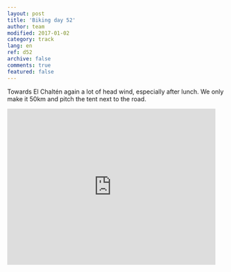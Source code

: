 ```yaml
---   
layout: post 
title: 'Biking day 52'  
author: team 
modified: 2017-01-02
category: track 
lang: en 
ref: d52
archive: false 
comments: true 
featured: false 
--- 
```


 Towards El Chaltén again a lot of head wind, especially after lunch. We only make it 50km and pitch the tent next to the road.                                                                                                                                                                                                                                                               

<iframe width='480' height='360' src='http://track-kit.net/maps_s3/?v=embed&track=234070.gpx' frameborder='0' allowfullscreen></iframe>